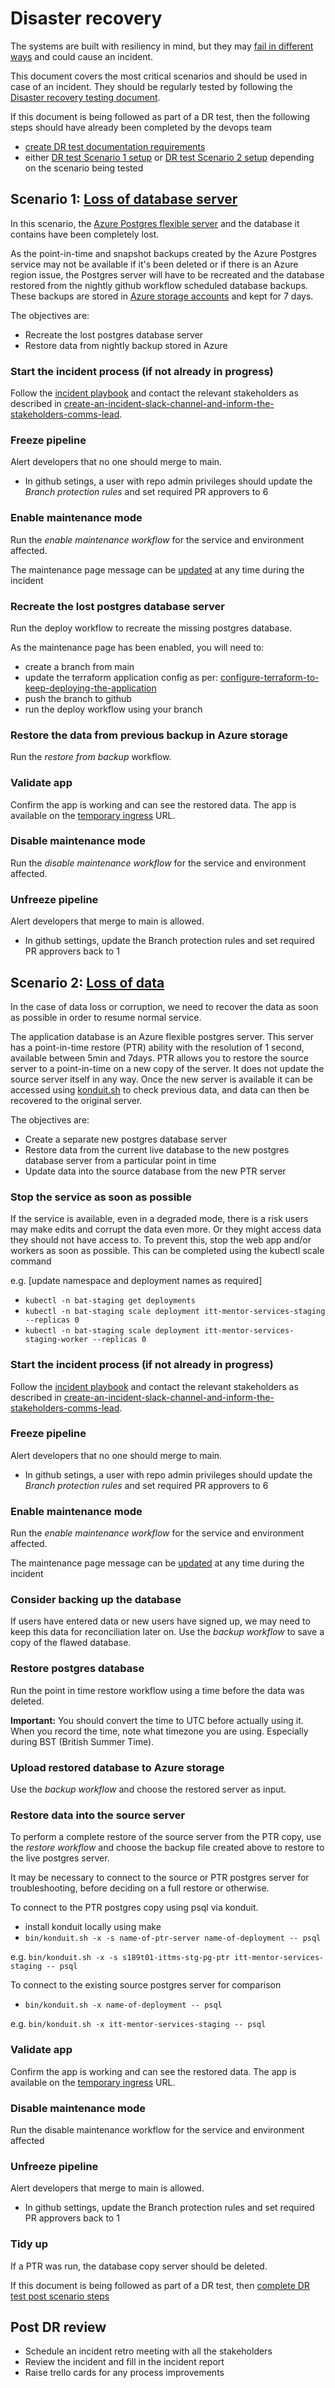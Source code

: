 # Disaster recovery

The systems are built with resiliency in mind, but they may [fail in different ways](https://technical-guidance.education.gov.uk/infrastructure/disaster-recovery/) and could cause an incident.

This document covers the most critical scenarios and should be used in case of an incident. They should be regularly tested by following the [Disaster recovery testing document](disaster-recovery-testing.md).

If this document is being followed as part of a DR test, then the following steps should have already been completed by the devops team
- [create DR test documentation requirements](https://github.com/DFE-Digital/teacher-services-cloud/blob/main/documentation/disaster-recovery-testing.md#documentation-requirements)
- either [DR test Scenario 1 setup](https://github.com/DFE-Digital/teacher-services-cloud/blob/main/documentation/disaster-recovery-testing.md#scenario-1-loss-of-database-instance) or [DR test Scenario 2 setup](https://github.com/DFE-Digital/teacher-services-cloud/blob/main/documentation/disaster-recovery-testing.md#scenario-2-loss-of-data) depending on the scenario being tested

## Scenario 1: [Loss of database server](https://technical-guidance.education.gov.uk/infrastructure/disaster-recovery/#loss-of-database-instance)

In this scenario, the [Azure Postgres flexible server](https://portal.azure.com/?feature.msaljs=true#browse/Microsoft.DBforPostgreSQL%2FflexibleServers) and the database it contains have been completely lost.

As the point-in-time and snapshot backups created by the Azure Postgres service may not be available if it's been deleted or if there is an Azure region issue, the Postgres server will have to be recreated and the database restored from the nightly github workflow scheduled database backups. These backups are stored in [Azure storage accounts](https://portal.azure.com/?feature.msaljs=true#browse/Microsoft.Storage%2FStorageAccounts) and kept for 7 days.

The objectives are:

- Recreate the lost postgres database server
- Restore data from nightly backup stored in Azure

### Start the incident process (if not already in progress)
Follow the [incident playbook](https://tech-docs.teacherservices.cloud/operating-a-service/incident-playbook.html) and contact the relevant stakeholders as described in [create-an-incident-slack-channel-and-inform-the-stakeholders-comms-lead](https://tech-docs.teacherservices.cloud/operating-a-service/incident-playbook.html#4-create-an-incident-slack-channel-and-inform-the-stakeholders-comms-lead).

### Freeze pipeline

Alert developers that no one should merge to main.
- In github setings, a user with repo admin privileges should update the *Branch protection rules* and set required PR approvers to 6

### Enable maintenance mode

Run the *enable maintenance workflow* for the service and environment affected.

The maintenance page message can be [updated](https://github.com/DFE-Digital/teacher-services-cloud/blob/main/documentation/maintenance-page.md#update-content) at any time during the incident

### Recreate the lost postgres database server

Run the deploy workflow to recreate the missing postgres database.

As the maintenance page has been enabled, you will need to:
- create a branch from main
- update the terraform application config as per: [configure-terraform-to-keep-deploying-the-application](https://github.com/DFE-Digital/teacher-services-cloud/blob/main/documentation/maintenance-page.md#configure-terraform-to-keep-deploying-the-application)
- push the branch to github
- run the deploy workflow using your branch

### Restore the data from previous backup in Azure storage
Run the *restore from backup* workflow.

### Validate app
Confirm the app is working and can see the restored data. The app is available on the [temporary ingress](maintenance-page.md/#fail-over) URL.

### Disable maintenance mode
Run the *disable maintenance workflow* for the service and environment affected.

### Unfreeze pipeline

Alert developers that merge to main is allowed.
- In github settings, update the Branch protection rules and set required PR approvers back to 1

## Scenario 2: [Loss of data](https://technical-guidance.education.gov.uk/infrastructure/disaster-recovery/#data-corruption)

In the case of data loss or corruption, we need to recover the data as soon as possible in order to resume normal service.

The application database is an Azure flexible postgres server. This server has a point-in-time restore (PTR) ability with the resolution of 1 second, available between 5min and 7days. PTR allows you to restore the source server to a point-in-time on a new copy of the server. It does not update the source server itself in any way. Once the new server is available it can be accessed using [konduit.sh](https://github.com/DFE-Digital/teacher-services-cloud/blob/main/scripts/konduit.sh) to check previous data, and data can then be recovered to the original server.

The objectives are:
- Create a separate new postgres database server
- Restore data from the current live database to the new postgres database server from a particular point in time
- Update data into the source database from the new PTR server

### Stop the service as soon as possible
If the service is available, even in a degraded mode, there is a risk users may make edits and corrupt the data even more. Or they might access data they should not have access to. To prevent this, stop the web app and/or workers as soon as possible. This can be completed using the kubectl scale command

e.g. [update namespace and deployment names as required]
- ```kubectl -n bat-staging get deployments```
- ```kubectl -n bat-staging scale deployment itt-mentor-services-staging --replicas 0```
- ```kubectl -n bat-staging scale deployment itt-mentor-services-staging-worker --replicas 0```

### Start the incident process (if not already in progress)
Follow the [incident playbook](https://tech-docs.teacherservices.cloud/operating-a-service/incident-playbook.html) and contact the relevant stakeholders as described in [create-an-incident-slack-channel-and-inform-the-stakeholders-comms-lead](https://tech-docs.teacherservices.cloud/operating-a-service/incident-playbook.html#4-create-an-incident-slack-channel-and-inform-the-stakeholders-comms-lead).

### Freeze pipeline

Alert developers that no one should merge to main.
- In github setings, a user with repo admin privileges should update the *Branch protection rules* and set required PR approvers to 6

### Enable maintenance mode
Run the *enable maintenance workflow* for the service and environment affected.

The maintenance page message can be [updated](https://github.com/DFE-Digital/teacher-services-cloud/blob/main/documentation/maintenance-page.md#update-content) at any time during the incident

### Consider backing up the database
If users have entered data or new users have signed up, we may need to keep this data for reconciliation later on. Use the *backup workflow* to save a copy of the flawed database.

### Restore postgres database
Run the point in time restore workflow using a time before the data was deleted.

**Important:** You should convert the time to UTC before actually using it. When you record the time, note what timezone you are using. Especially during BST (British Summer Time).

### Upload restored database to Azure storage
Use the *backup workflow* and choose the restored server as input.

### Restore data into the source server
To perform a complete restore of the source server from the PTR copy, use the *restore workflow* and choose the backup file created above to restore to the live postgres server.

It may be necessary to connect to the source or PTR postgres server for troubleshooting, before deciding on a full restore or otherwise.

To connect to the PTR postgres copy using psql via konduit.
- install konduit locally using make
- ```bin/konduit.sh -x -s name-of-ptr-server name-of-deployment -- psql```

e.g. ```bin/konduit.sh -x -s s189t01-ittms-stg-pg-ptr itt-mentor-services-staging -- psql```

To connect to the existing source postgres server for comparison
- ```bin/konduit.sh -x name-of-deployment -- psql```

e.g. ```bin/konduit.sh -x itt-mentor-services-staging -- psql```

### Validate app
Confirm the app is working and can see the restored data. The app is available on the [temporary ingress](maintenance-page.md/#fail-over) URL.

### Disable maintenance mode
Run the disable maintenance workflow for the service and environment affected

### Unfreeze pipeline

Alert developers that merge to main is allowed.
- In github settings, update the Branch protection rules and set required PR approvers back to 1

### Tidy up
If a PTR was run, the database copy server should be deleted.


If this document is being followed as part of a DR test, then [complete DR test post scenario steps](https://github.com/DFE-Digital/teacher-services-cloud/blob/main/documentation/disaster-recovery-testing.md#post-scenario-steps)

## Post DR review
- Schedule an incident retro meeting with all the stakeholders
- Review the incident and fill in the incident report
- Raise trello cards for any process improvements
